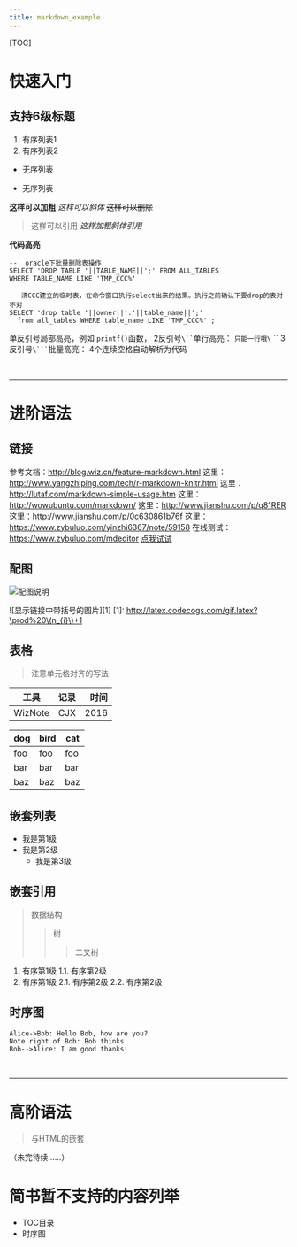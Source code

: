 ```yaml
---
title: markdown_example
---
```


[TOC]

# 快速入门

## 支持6级标题

1. 有序列表1
1. 有序列表2


- 无序列表
* 无序列表


**这样可以加粗**
*这样可以斜体*
~~这样可以删除~~


>这样可以引用
>***这样加粗斜体引用***


**代码高亮** 
```
--  oracle下批量删除表操作
SELECT 'DROP TABLE '||TABLE_NAME||';' FROM ALL_TABLES
WHERE TABLE_NAME LIKE 'TMP_CCC%'
 
-- 清CCC建立的临时表，在命令窗口执行select出来的结果。执行之前确认下要drop的表对不对
SELECT 'drop table '||owner||'.'||table_name||';' 
  from all_tables WHERE table_name LIKE 'TMP_CCC%' ;
```

单反引号局部高亮，例如 `printf()`函数，
2反引号` \`` `单行高亮：
``只能一行哦\`` ``
3反引号` \``` `批量高亮：
4个连续空格自动解析为代码

</br>

-------------------------------------------------
# 进阶语法
## 链接
参考文档：http://blog.wiz.cn/feature-markdown.html 
这里：http://www.yangzhiping.com/tech/r-markdown-knitr.html
这里：http://lutaf.com/markdown-simple-usage.htm
这里：http://wowubuntu.com/markdown/
这里：http://www.jianshu.com/p/q81RER
这里：http://www.jianshu.com/p/0c630861b76f
这里：https://www.zybuluo.com/yinzhi6367/note/59158
在线测试：https://www.zybuluo.com/mdeditor
[点我试试](http://blog.wiz.cn/feature-markdown.html)

## 配图
![配图说明](http://upload-images.jianshu.io/upload_images/1495118-d83a4ccfc711dfe9.jpg?imageMogr2/auto-orient/strip%7CimageView2/2/w/1240)

![显示链接中带括号的图片][1]
[1]: http://latex.codecogs.com/gif.latex?\prod%20\(n_{i}\)+1


## 表格

> 注意单元格对齐的写法

|工具|记录|时间|
|----|:----:|----:|
|WizNote|CJX|2016|

dog | bird | cat
----|----|---
foo | foo | foo
bar | bar | bar
baz | baz | baz

## 嵌套列表

- 我是第1级
 - 我是第2级
   - 我是第3级

## 嵌套引用
>数据结构
>>树
>>>二叉树

1. 有序第1级
 1.1. 有序第2级
3. 有序第1级
 2.1. 有序第2级
 2.2. 有序第2级

## 时序图
```sequence
Alice->Bob: Hello Bob, how are you?
Note right of Bob: Bob thinks
Bob-->Alice: I am good thanks!
```

</br>

-------------------
# 高阶语法
> 与HTML的嵌套

（未完待续……）


# 简书暂不支持的内容列举
- TOC目录
- 时序图